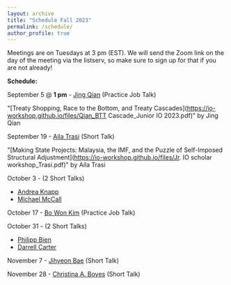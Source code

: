 ```yaml
---
layout: archive
title: "Schedule Fall 2023"
permalink: /schedule/
author_profile: true
---
```

Meetings are on Tuesdays at 3 pm (EST). We will send the Zoom link on the day of the meeting via the listserv, so make sure to sign up for that if you are not already!

**Schedule:**

September 5 @ **1 pm** - [Jing Qian](https://jingqian.org/) (Practice Job Talk)

"[Treaty Shopping, Race to the Bottom, and Treaty Cascades](https://io-workshop.github.io/files/Qian_BTT Cascade_Junior IO 2023.pdf)" by Jing Qian
&nbsp;

September 19 - [Aila Trasi](https://politicalscience.jhu.edu/directory/aila-trasi/) (Short Talk)

"[Making State Projects: Malaysia, the IMF, and the Puzzle of Self-Imposed Structural Adjustment](https://io-workshop.github.io/files/Jr. IO scholar workshop_Trasi.pdf)" by Aila Trasi


October 3 - (2 Short Talks)
- [Andrea Knapp](https://www.unibo.it/sitoweb/andrea.knapp2/en)
- [Michael McCall](https://www.mccall.cc/)

October 17 - [Bo Won Kim](https://www.bowonkim.com/) (Practice Job Talk)

October 31 - (2 Short Talks)
- [Philipp Bien](https://www.polver.uni-konstanz.de/en/malang0/team/academic-staff/philipp-bien/)
- [Darrell Carter](https://twitter.com/d_carterpolisci?lang=en)

November 7 - [Jihyeon Bae](https://www.polisci.washington.edu/people/jihyeon-bae) (Short Talk)

November 28 - [Christina A. Boyes](https://christinaaboyes.weebly.com/) (Short Talk)

<!--September 6 - [Rachel Schoner](https://sites.google.com/view/racheljschoner/) (Job Talk)

"[Naming and Shaming in the Human Rights Committee: Individual Petitions’ Effect on Human Rights](https://io-workshop.github.io/files/Schoner_JMP.pdf)" by Rachel Schoner
&nbsp;




<!-- **February 7th: Ebad Ebadi (GWU), "*Adapting to Sanctions: Evidence from Firm Response and Market Reallocation in Iran.*"**
<br />
*Moderator:* Oriana Montti (Brandeis). -->
